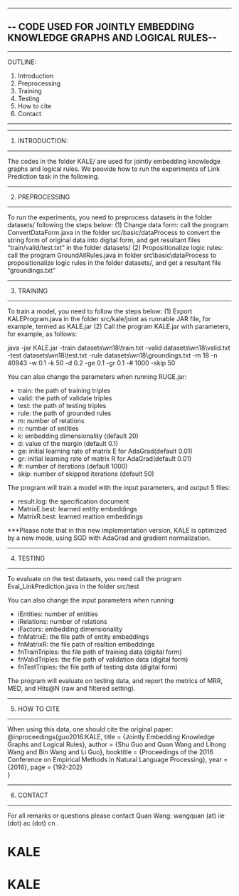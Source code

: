 -----------------------------------------------------------------------
-- CODE USED FOR JOINTLY EMBEDDING KNOWLEDGE GRAPHS AND LOGICAL RULES--
-----------------------------------------------------------------------

------------------
OUTLINE:
1. Introduction
2. Preprocessing
3. Training
4. Testing
5. How to cite
6. Contact
------------------


------------------
1. INTRODUCTION:
------------------

The codes in the folder KALE/ are used for jointly embedding knowledge graphs and logical rules. 
We peovide how to run the experiments of Link Prediction task in the following.


------------------
2. PREPROCESSING
------------------

To run the experiments, you need to preprocess datasets in the folder datasets/ following the steps below:
(1) Change data form: call the program ConvertDataForm.java in the folder src/basic/dataProcess to convert the string form of original data into digital form, and get resultant files “train/valid/test.txt” in the folder datasets/
(2) Propositionalize logic rules: call the program GroundAllRules.java in folder src\basic\dataProcess to propositionalize logic rules in the folder datasets/, and get a resultant file “groundings.txt”


------------------
3. TRAINING
------------------
To train a model, you need to follow the steps below:
(1) Export KALEProgram.java in the folder src/kale/joint as runnable JAR file, for example, termed as KALE.jar
(2) Call the program KALE.jar with parameters, for example, as follows:

java -jar KALE.jar -train datasets\\wn18\\train.txt -valid datasets\\wn18\\valid.txt -test datasets\\wn18\\test.txt -rule datasets\\wn18\\groundings.txt -m 18 -n 40943 -w 0.1 -k 50 -d 0.2 -ge 0.1 -gr 0.1 -# 1000 -skip 50

You can also change the parameters when running RUGE.jar:
  - train: the path of training triples 
  - valid: the path of validate triples 
  - test: the path of testing triples 
  - rule: the path of grounded rules
  - m: number of relations 
  - n: number of entities 
  - k: embedding dimensionality (default 20)
  - d: value of the margin (default 0.1)
  - ge: initial learning rate of matrix E for AdaGrad(default 0.01)
  - gr: initial learning rate of matrix R for AdaGrad(default 0.01)
  - #: number of iterations (default 1000)
  - skip: number of skipped iterations (default 50)

The program will train a model with the input parameters, and output 5 files:
  - result.log: the specification document
  - MatrixE.best: learned entity embeddings
  - MatrixR.best: learned realtion embeddings
  
***Please note that in this new implementation version, KALE is optimized by a new mode, using SGD with AdaGrad and gradient normalization.

------------------
4. TESTING
------------------
To evaluate on the test datasets, you need call the program Eval_LinkPrediction.java in the folder src/test

You can also change the input parameters when running:
  - iEntities: number of entities
  - iRelations: number of relations
  - iFactors: embedding dimensionality
  - fnMatrixE: the file path of entity embeddings
  - fnMatrixR: the file path of realtion embeddings
  - fnTrainTriples: the file path of training data (digital form)
  - fnValidTriples: the file path of validation data (digital form)
  - fnTestTriples: the file path of testing data (digital form)

The program will evaluate on testing data, and report the metrics of MRR, MED, and Hits@N (raw and filtered setting).


------------------
5. HOW TO CITE
------------------

When using this data, one should cite the original paper:
  @inproceedings{guo2016:KALE,
    title     = {Jointly Embedding Knowledge Graphs and Logical Rules},
    author    = {Shu Guo and Quan Wang and Lihong Wang and Bin Wang and Li Guo},
    booktitle = {Proceedings of the 2016 Conference on Empirical Methods in Natural Language Processing},
    year      = {2016},
    page      = {192-202}<br> 
  }


------------------  
6. CONTACT
------------------

For all remarks or questions please contact Quan Wang:
wangquan (at) iie (dot) ac (dot) cn .


# KALE
# KALE
